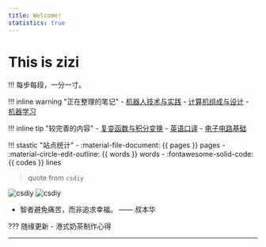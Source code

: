 ```yaml
---
title: Welcome! 
statistics: true
---
```


# This is zizi
!!! 每步每段，一分一寸。

!!! inline warning "正在整理的笔记"
    - [机器人技术与实践](Others/robot/index.md)
    - [计算机组成与设计](cs/system/CO/index.md)
    - [机器学习](AI/ML/index.md)

!!! inline tip "较完善的内容"
    - [复变函数与积分变换](Math/complex/index.md)
    - [英语口译](English/Interpretation/index.md)
    - [电子电路基础](isee/elec/index.md)

!!! stastic "站点统计"
    - :material-file-document: {{ pages }} pages
    - :material-circle-edit-outline: {{ words }} words
    - :fontawesome-solid-code: {{ codes }} lines


> quote from `csdiy`  

![csdiy](1.jpg#only-light)
![csdiy](2.png#only-dark)

- 智者避免痛苦，而非追求幸福。 —— 叔本华

??? 随缘更新
    - 港式奶茶制作心得


-----

